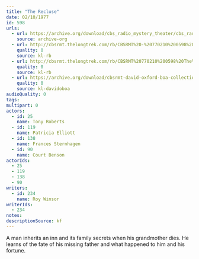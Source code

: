 ```yaml
---
title: "The Recluse"
date: 02/10/1977
id: 598
urls: 
  - url: https://archive.org/download/cbs_radio_mystery_theater/cbs_radio_mystery_theater-0551-0600.zip/cbs_radio_mystery_theater-0551-0600%2Fcbsrmt_0598_the_recluse.mp3
    source: archive-org
  - url: http://cbsrmt.thelongtrek.com/rb/CBSRMT%20-%20770210%200598%20The%20Recluse_WLNH-FM__rb.mp3
    quality: 0
    source: kl-rb
  - url: http://cbsrmt.thelongtrek.com/rb/CBSRMT%20770210%200598%20The%20Recluse_wbbm_rb%20hot%20slowstart.mp3
    quality: 0
    source: kl-rb
  - url: https://archive.org/download/cbsrmt-david-oxford-boa-collection/CBSRMT-770210-0598-The-Recluse-(128-44)_KIRO-{BoA}.mp3
    quality: 0
    source: kl-davidoboa
audioQuality: 0
tags: 
multipart: 0
actors:  
  - id: 25
    name: Tony Roberts  
  - id: 119
    name: Patricia Elliott  
  - id: 138
    name: Frances Sternhagen  
  - id: 90
    name: Court Benson
actorIds:  
  - 25  
  - 119  
  - 138  
  - 90
writers:  
  - id: 234
    name: Roy Winsor
writerIds:  
  - 234
notes: 
descriptionSource: kf
---
```

A man inherits an inn and its family secrets when his grandmother dies. He learns of the fate of his missing father and what happened to him and his fortune.